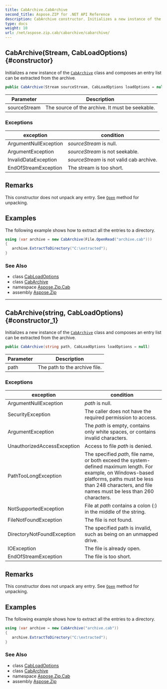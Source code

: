 ```yaml
---
title: CabArchive.CabArchive
second_title: Aspose.ZIP for .NET API Reference
description: CabArchive constructor. Initializes a new instance of the CabArchive class and composes an entry list can be extracted from the archive
type: docs
weight: 10
url: /net/aspose.zip.cab/cabarchive/cabarchive/
---
```

## CabArchive(Stream, CabLoadOptions) {#constructor}

Initializes a new instance of the [`CabArchive`](../) class and composes an entry list can be extracted from the archive.

```csharp
public CabArchive(Stream sourceStream, CabLoadOptions loadOptions = null)
```

| Parameter | Description |
| --- | --- |
| sourceStream | The source of the archive. It must be seekable. |

### Exceptions

| exception | condition |
| --- | --- |
| ArgumentNullException | *sourceStream* is null. |
| ArgumentException | *sourceStream* is not seekable. |
| InvalidDataException | *sourceStream* is not valid cab archive. |
| EndOfStreamException | The stream is too short. |

## Remarks

This constructor does not unpack any entry. See [`Open`](../../cabentry/open/) method for unpacking.

## Examples

The following example shows how to extract all the entries to a directory.

```csharp
using (var archive = new CabArchive(File.OpenRead("archive.cab")))
{ 
   archive.ExtractToDirectory("C:\extracted");
}
```

### See Also

* class [CabLoadOptions](../../cabloadoptions/)
* class [CabArchive](../)
* namespace [Aspose.Zip.Cab](../../cabarchive/)
* assembly [Aspose.Zip](../../../)

---

## CabArchive(string, CabLoadOptions) {#constructor_1}

Initializes a new instance of the [`CabArchive`](../) class and composes an entry list can be extracted from the archive.

```csharp
public CabArchive(string path, CabLoadOptions loadOptions = null)
```

| Parameter | Description |
| --- | --- |
| path | The path to the archive file. |

### Exceptions

| exception | condition |
| --- | --- |
| ArgumentNullException | *path* is null. |
| SecurityException | The caller does not have the required permission to access. |
| ArgumentException | The *path* is empty, contains only white spaces, or contains invalid characters. |
| UnauthorizedAccessException | Access to file *path* is denied. |
| PathTooLongException | The specified *path*, file name, or both exceed the system-defined maximum length. For example, on Windows-based platforms, paths must be less than 248 characters, and file names must be less than 260 characters. |
| NotSupportedException | File at *path* contains a colon (:) in the middle of the string. |
| FileNotFoundException | The file is not found. |
| DirectoryNotFoundException | The specified path is invalid, such as being on an unmapped drive. |
| IOException | The file is already open. |
| EndOfStreamException | The file is too short. |

## Remarks

This constructor does not unpack any entry. See [`Open`](../../cabentry/open/) method for unpacking.

## Examples

The following example shows how to extract all the entries to a directory.

```csharp
using (var archive = new CabArchive("archive.cab")) 
{ 
   archive.ExtractToDirectory("C:\extracted");
}
```

### See Also

* class [CabLoadOptions](../../cabloadoptions/)
* class [CabArchive](../)
* namespace [Aspose.Zip.Cab](../../cabarchive/)
* assembly [Aspose.Zip](../../../)


